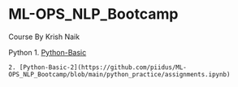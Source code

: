 # ML-OPS_NLP_Bootcamp
Course By Krish Naik

Python
    1. [Python-Basic](https://github.com/piidus/ML-OPS_NLP_Bootcamp/blob/main/python_practice/assignment_question.ipynb)

    2. [Python-Basic-2](https://github.com/piidus/ML-OPS_NLP_Bootcamp/blob/main/python_practice/assignments.ipynb)
